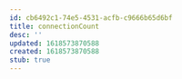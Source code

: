 ```yaml
---
id: cb6492c1-74e5-4531-acfb-c9666b65d6bf
title: connectionCount
desc: ''
updated: 1618573870588
created: 1618573870588
stub: true
---
```


